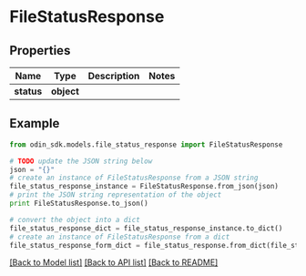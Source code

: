 # FileStatusResponse


## Properties

Name | Type | Description | Notes
------------ | ------------- | ------------- | -------------
**status** | **object** |  | 

## Example

```python
from odin_sdk.models.file_status_response import FileStatusResponse

# TODO update the JSON string below
json = "{}"
# create an instance of FileStatusResponse from a JSON string
file_status_response_instance = FileStatusResponse.from_json(json)
# print the JSON string representation of the object
print FileStatusResponse.to_json()

# convert the object into a dict
file_status_response_dict = file_status_response_instance.to_dict()
# create an instance of FileStatusResponse from a dict
file_status_response_form_dict = file_status_response.from_dict(file_status_response_dict)
```
[[Back to Model list]](../README.md#documentation-for-models) [[Back to API list]](../README.md#documentation-for-api-endpoints) [[Back to README]](../README.md)


